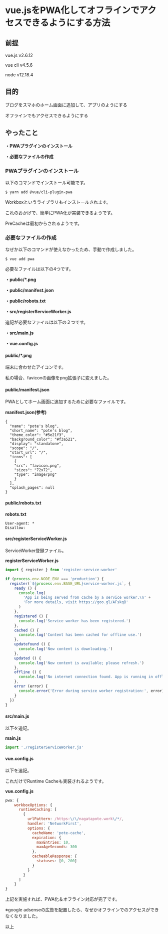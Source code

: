 # vue.jsをPWA化してオフラインでアクセスできるようにする方法

## 前提
vue.js v2.6.12

vue cli v4.5.6

node  v12.18.4

## 目的
ブログをスマホのホーム画面に追加して、アプリのようにする

オフラインでもアクセスできるようにする

## やったこと
**・PWAプラグインのインストール**

**・必要なファイルの作成**

### PWAプラグインのインストール
以下のコマンドでインストール可能です。

```
$ yarn add @vue/cli-plugin-pwa
```

Workboxというライブラリもインストールされます。

これのおかげで、簡単にPWA化が実装できるようです。

PreCacheは最初からされるようです。

### 必要なファイルの作成
なぜか以下のコマンドが使えなかったため、手動で作成しました。

```
$ vue add pwa
```

必要なファイルは以下の4つです。

**・public/*.png**

**・public/manifest.json**

**・public/robots.txt**

**・src/registerServiceWorker.js**

追記が必要なファイルは以下の２つです。

**・src/main.js**

**・vue.config.js**

#### public/*.png
端末に合わせたアイコンです。

私の場合、faviconの画像をpng拡張子に変えました。

#### public/manifest.json
PWAとしてホーム画面に追加するために必要なファイルです。

**manifest.json(参考)**

```
{
  "name": "pote's blog",
  "short_name": "pote's blog",
  "theme_color": "#5e21f3",
  "background_color": "#f3a521",
  "display": "standalone",
  "scope": "/",
  "start_url": "/",
  "icons": [
    {
    "src": "favicon.png",
    "sizes": "72x72",
    "type": "image/png"
    }
  ],
  "splash_pages": null
}
```

#### public/robots.txt

**robots.txt**

```
User-agent: *
Disallow:
```

#### src/registerServiceWorker.js
ServiceWorker登録ファイル。

**registerServiceWorker.js**

```javascript
import { register } from 'register-service-worker'

if (process.env.NODE_ENV === 'production') {
  register(`${process.env.BASE_URL}service-worker.js`, {
    ready () {
      console.log(
        'App is being served from cache by a service worker.\n' +
        'For more details, visit https://goo.gl/AFskqB'
      )
    },
    registered () {
      console.log('Service worker has been registered.')
    },
    cached () {
      console.log('Content has been cached for offline use.')
    },
    updatefound () {
      console.log('New content is downloading.')
    },
    updated () {
      console.log('New content is available; please refresh.')
    },
    offline () {
      console.log('No internet connection found. App is running in offline mode.')
    },
    error (error) {
      console.error('Error during service worker registration:', error)
    }
  })
}
```

#### src/main.js
以下を追記。

**main.js**

```javascript
import './registerServiceWorker.js'
```

#### vue.config.js
以下を追記。

これだけでRuntime Cacheも実装されるようです。

**vue.config.js**

```javascript
pwa: {
    workboxOptions: {
      runtimeCaching: [
        {
          urlPattern: /https:\/\/nagatapote.work\/*/,
          handler: 'NetworkFirst',
          options: {
            cacheName: 'pote-cache',
            expiration: {
              maxEntries: 10,
              maxAgeSeconds: 300
            },
            cacheableResponse: {
              statuses: [0, 200]
            }
          }
        }
      ]
    }
}
```

上記を実施すれば、PWA化＆オフライン対応が完了です。

※google adsenseの広告を配置したら、なぜかオフラインでのアクセスができなくなりました。

以上
